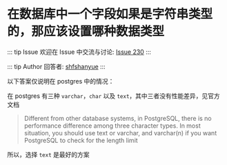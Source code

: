 # 在数据库中一个字段如果是字符串类型的，那应该设置哪种数据类型



::: tip Issue 
 欢迎在 Issue 中交流与讨论: [Issue 230](https://github.com/shfshanyue/Daily-Question/issues/230) 
:::

::: tip Author 
回答者: [shfshanyue](https://github.com/shfshanyue) 
:::

以下答案仅说明在 postgres 中的情况：

在 postgres 有三种 `varchar`，`char` 以及 `text`，其中三者没有性能差异，见官方文档

> Different from other database systems, in PostgreSQL, there is no performance difference among three character types. In most situation, you should use text or varchar, and varchar(n) if you want PostgreSQL to check for the length limit

所以，选择 `text` 是最好的方案
